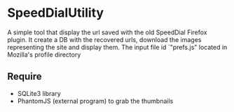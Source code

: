 # SpeedDialUtility
A simple tool that display the url saved with the old SpeedDial Firefox plugin. 
It create a DB with the recovered urls, download the images representing the 
site and display them.
The input file id `"prefs.js" located in Mozilla's profile directory

## Require 
* SQLite3 library
* PhantomJS (external program) to grab the thumbnails